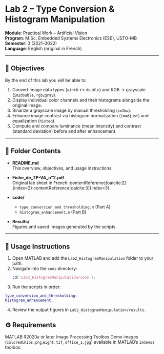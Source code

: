 # Lab 2 – Type Conversion & Histogram Manipulation

**Module**: Practical Work – Artificial Vision  
**Program**: M.Sc. Embedded Systems Electronics (ESE), USTO-MB  
**Semester**: 3 (2021–2022)  
**Language**: English (original in French)

---

## 🎯 Objectives

By the end of this lab you will be able to:
1. Convert image data types (`uint8` ↔ `double`) and RGB → grayscale (`im2double`, `rgb2gray`).  
2. Display individual color channels and their histograms alongside the original image.  
3. Binarize a grayscale image by manual thresholding (`im2bw`).  
4. Enhance image contrast via histogram normalization (`imadjust`) and equalization (`histeq`).  
5. Compute and compare luminance (mean intensity) and contrast (standard deviation) before and after enhancement.

---

## 🔧 Folder Contents

- **README.md**  
  This overview, objectives, and usage instructions.

- **Fiche_de_TP-VA_n°2.pdf**  
  Original lab sheet in French :contentReference[oaicite:2]{index=2}:contentReference[oaicite:3]{index=3}.

- **code/**  
  - `type_conversion_and_thresholding.m` (Part A)  
  - `histogram_enhancement.m`         (Part B)  

- **Results/**  
  Figures and saved images generated by the scripts.

---

## 🚀 Usage Instructions

1. Open MATLAB and add the `Lab2_HistogramManipulation` folder to your path.  
2. Navigate into the `code` directory:
   ```matlab
   cd('Lab2_HistogramManipulation/code');
3. Run the scripts in order:
```matlab
type_conversion_and_thresholding;
histogram_enhancement;
```
4. Review the output figures in `Lab2_HistogramManipulation/results.`

## ⚙️ Requirements

MATLAB R2020a or later
Image Processing Toolbox
Demo images (`coloredChips.png`,`eight.tif`, `office_1.jpg`) available in MATLAB’s `imdemos` toolbox.
